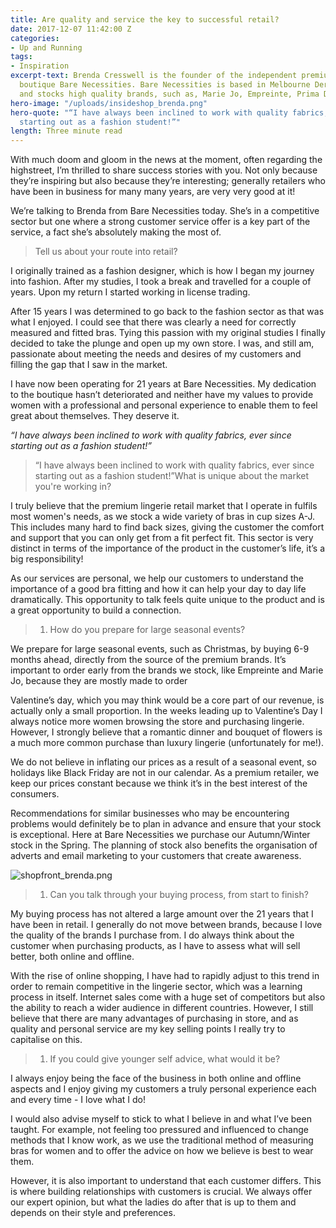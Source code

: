 ```yaml
---
title: Are quality and service the key to successful retail?
date: 2017-12-07 11:42:00 Z
categories:
- Up and Running
tags:
- Inspiration
excerpt-text: Brenda Cresswell is the founder of the independent premium lingerie
  boutique Bare Necessities. Bare Necessities is based in Melbourne Derbyshire, UK
  and stocks high quality brands, such as, Marie Jo, Empreinte, Prima Donna, and Aubade.
hero-image: "/uploads/insideshop_brenda.png"
hero-quote: "“I have always been inclined to work with quality fabrics, ever since
  starting out as a fashion student!”"
length: Three minute read
---
```


With much doom and gloom in the news at the moment, often regarding the highstreet, I’m thrilled to share success stories with you. Not only because they’re inspiring but also because they’re interesting; generally retailers who have been in business for many many years, are very very good at it!

We’re talking to Brenda from Bare Necessities today. She’s in a competitive sector but one where a strong customer service offer is a key part of the service, a fact she’s absolutely making the most of.

> Tell us about your route into retail?

I originally trained as a fashion designer, which is how I began my journey into fashion. After my studies, I took a break and travelled for a couple of years. Upon my return I started working in license trading.

After 15 years I was determined to go back to the fashion sector as that was what I enjoyed. I could see that there was clearly a need for correctly measured and fitted bras. Tying this passion with my original studies I finally decided to take the plunge and open up my own store. I was, and still am, passionate about meeting the needs and desires of my customers and filling the gap that I saw in the market.

I have now been operating for 21 years at Bare Necessities. My dedication to the boutique hasn’t deteriorated and neither have my values to provide women with a professional and personal experience to enable them to feel great about themselves. They deserve it.

*“I have always been inclined to work with quality fabrics, ever since starting out as a fashion student!”*

> “I have always been inclined to work with quality fabrics, ever since starting out as a fashion student!”What is unique about the market you're working in?

I truly believe that the premium lingerie retail market that I operate in fulfils most women's needs, as we stock a wide variety of bras in cup sizes A-J. This includes many hard to find back sizes, giving the customer the comfort and support that you can only get from a fit perfect fit. This sector is very distinct in terms of the importance of the product in the customer’s life, it’s a big responsibility!

As our services are personal, we help our customers to understand the importance of a good bra fitting and how it can help your day to day life dramatically. This opportunity to talk feels quite unique to the product and is a great opportunity to build a connection.

> 1. How do you prepare for large seasonal events?

We prepare for large seasonal events, such as Christmas, by buying 6-9 months ahead, directly from the source of the premium brands. It’s important to order early from the brands we stock, like Empreinte and Marie Jo, because they are mostly made to order

Valentine’s day, which you may think would be a core part of our revenue, is actually only a small proportion. In the weeks leading up to Valentine’s Day I always notice more women browsing the store and purchasing lingerie. However, I strongly believe that a romantic dinner and bouquet of flowers is a much more common purchase than luxury lingerie (unfortunately for me!).

We do not believe in inflating our prices as a result of a seasonal event, so holidays like Black Friday are not in our calendar. As a premium retailer, we keep our prices constant because we think it’s in the best interest of the consumers.

Recommendations for similar businesses who may be encountering problems would definitely be to plan in advance and ensure that your stock is exceptional. Here at Bare Necessities we purchase our Autumn/Winter stock in the Spring. The planning of stock also benefits the organisation of adverts and email marketing to your customers that create awareness.

![shopfront_brenda.png](/uploads/shopfront_brenda.png)

> 1. Can you talk through your buying process, from start to finish?

My buying process has not altered a large amount over the 21 years that I have been in retail. I generally do not move between brands, because I love the quality of the brands I purchase from. I do always think about the customer when purchasing products, as I have to assess what will sell better, both online and offline.

With the rise of online shopping, I have had to rapidly adjust to this trend in order to remain competitive in the lingerie sector, which was a learning process in itself. Internet sales come with a huge set of competitors but also the ability to reach a wider audience in different countries. However, I still believe that there are many advantages of purchasing in store, and as quality and personal service are my key selling points I really try to capitalise on this.

> 1. If you could give younger self advice, what would it be?

I always enjoy being the face of the business in both online and offline aspects and I enjoy giving my customers a truly personal experience each and every time - I love what I do!

I would also advise myself to stick to what I believe in and what I’ve been taught. For example, not feeling too pressured and influenced to change methods that I know work, as we use the traditional method of measuring bras for women and to offer the advice on how we believe is best to wear them.

However, it is also important to understand that each customer differs. This is where building relationships with customers is crucial. We always offer our expert opinion, but what the ladies do after that is up to them and depends on their style and preferences.
